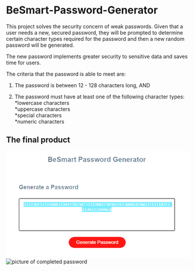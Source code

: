# BeSmart-Password-Generator

This project solves the security concern of weak passwords. Given that a user needs a new, secured password, they will be prompted to determine certain character types required for the password and then a new random password will be generated.

The new password implements greater security to sensitive data and saves time for users.

The criteria that the password is able to meet are: <br>

1) The password is between 12 - 128 characters long, AND <br>

2) The password must have at least one of the following character types: <br>
    *lowercase characters <br>
    *uppercase characters <br>
    *special characters <br>
    *numeric characters <br>

## The final product


<img src="password_gen_ex.png" alt="picture of password generator"> <br>
<img src="example2.png" alt="picture of completed password"> <br>